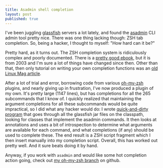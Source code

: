 ```yaml
---
title: Asadmin shell completion
layout: post
published: true
---
```

I've been juggling [glassfish][gf] servers a lot lately, and found the
[asadmin] CLI admin tool pretty nice. There was one thing lacking
though: ZSH tab completion. So, being a hacker, I thought to myself:
"How hard can it be?"

Pretty hard, as it turns out. The ZSH completion system is
ridiculously complex and poorly documented. There is a
[pretty good ebook][guide], but it is from 2003 and I'm sure a lot of
things have changed since then. Other than that, then only tutorial on
writing your own completion functions was an
[old Linux Mag article][article].

After a lot of trial and error, borrowing code from various
[oh-my-zsh] plugins, and nearly giving up in frustration, I've now
produced a plugin of my own. It's pretty large (1147 lines), but has
completions for all the 265 subcommands that I know of. I quickly
realized that maintaining the argument completions for all these
subcommands would be quite impractical, so I did what any hacker would
do: I wrote [quick-and-dirty program][extractor] that goes through all
the glassfish jar files on the classpath, looking for classes that
implement the asadmin commands. It then looks at annotations and uses
a bit of introspection to determine what arguments are available for
each command, and what completions (if any) should be used to complete
these. The end result is a ZSH script fragment which I then insert
manually into my completion script. Overall, this has worked out
pretty well. And it sure beats doing it by hand.

Anyway, if you work with `asadmin` and would like some hot completion
action going, check out [my oh-my-zsh branch][code] on github.

[gf]:http://glassfish.java.net/
[asadmin]:http://weblogs.java.net/blog/felipegaucho/archive/2010/03/04/glassfish-v3-resources-administration-cli-tool-asadmin
[guide]:http://zsh.sourceforge.net/Guide/zshguide.pdf
[article]:http://www.linux-mag.com/id/1106/
[oh-my-zsh]:https://github.com/robbyrussell/oh-my-zsh
[extractor]:https://gist.github.com/3235533
[code]:https://github.com/fred-o/oh-my-zsh/tree/glassfish-plugin

